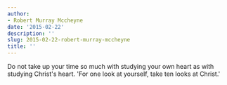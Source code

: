 ```yaml
---
author:
- Robert Murray Mccheyne
date: '2015-02-22'
description: ''
slug: 2015-02-22-robert-murray-mccheyne
title: ''
---
```

Do not take up your time so much with studying your own heart as with studying Christ's heart. 'For one look at yourself, take ten looks at Christ.'



